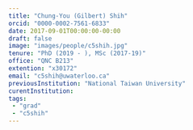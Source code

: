 ```yaml
---
title: "Chung-You (Gilbert) Shih"
orcid: "0000-0002-7561-6833"
date: 2017-09-01T00:00:00-00:00
draft: false
image: "images/people/c5shih.jpg"
tenure: "PhD (2019 - ), MSc (2017-19)"
office: "QNC B213"
extention: "x30172"
email: "c5shih@uwaterloo.ca"
previousInstitution: "National Taiwan University"
curentInstitution: 
tags:
 - "grad"
 - "c5shih"
---
```


